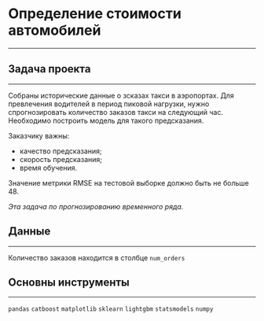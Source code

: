 # Определение стоимости автомобилей
---
## Задача проекта
---
Собраны исторические данные о зсказах такси в аэропортах.
Для превлечения водителей в период пиковой нагрузки, нужно спрогнозировать количество заказов такси на следующий час. Необходимо построить модель для такого предсказания.

Заказчику важны:<br>
* качество предсказания;
* скорость предсказания;
* время обучения.

Значение метрики RMSE на тестовой выборке должно быть не больше 48.

*Эта задача по прогнозированию временного ряда.*

## Данные
---
Количество заказов находится в столбце `num_orders`

## Основны инструменты
---
`pandas` `catboost` `matplotlib` `sklearn` `lightgbm` `statsmodels` `numpy`